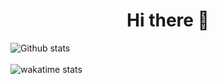 <h1 align="center">Hi there 👋</h1>

![Github stats](https://github-readme-stats.vercel.app/api?username=PaillettesDev&show_icons=true&theme=radical&count_private=true)
<br><br>
![wakatime stats](https://github-readme-stats.vercel.app/api/wakatime?username=PaillettesDev&theme=radical)

<!--
**PaillettesDev/PaillettesDev** is a ✨ _special_ ✨ repository because its `README.md` (this file) appears on your GitHub profile.

Here are some ideas to get you started:

- 🔭 I’m currently working on ...
- 🌱 I’m currently learning ...
- 👯 I’m looking to collaborate on ...
- 🤔 I’m looking for help with ...
- 💬 Ask me about ...
- 📫 How to reach me: ...
- 😄 Pronouns: ...
- ⚡ Fun fact: ...
-->
